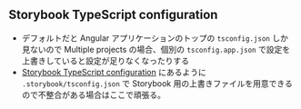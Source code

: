 ## Storybook TypeScript configuration
- デフォルトだと Angular アプリケーションのトップの `tsconfig.json` しか見ないので Multiple projects の場合、個別の `tsconfig.app.json` で設定を上書きしていると設定が足りなくなったりする
- [Storybook TypeScript configuration](https://storybook.js.org/docs/guides/guide-angular/#step-4-storybook-typescript-configuration) にあるように `.storybook/tsconfig.json` で Storybook 用の上書きファイルを用意できるので不整合がある場合はここで頑張る。
